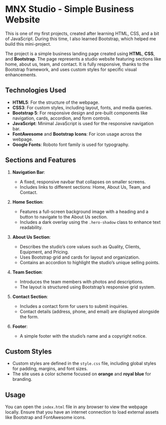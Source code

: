 # MNX Studio - Simple Business Website

This is one of my first projects, created after learning HTML, CSS, and a bit of JavaScript. During this time, I also learned Bootstrap, which helped me build this mini-project.

The project is a simple business landing page created using **HTML**, **CSS**, and **Bootstrap**. The page represents a studio website featuring sections like home, about us, team, and contact. It is fully responsive, thanks to the Bootstrap framework, and uses custom styles for specific visual enhancements.

## Technologies Used

- **HTML5**: For the structure of the webpage.
- **CSS3**: For custom styles, including layout, fonts, and media queries.
- **Bootstrap 5**: For responsive design and pre-built components like navigation, cards, accordion, and form controls.
- **JavaScript**: Minimal JavaScript is used for the responsive navigation bar.
- **FontAwesome** and **Bootstrap Icons**: For icon usage across the webpage.
- **Google Fonts**: Roboto font family is used for typography.

## Sections and Features

1. **Navigation Bar**:

   - A fixed, responsive navbar that collapses on smaller screens.
   - Includes links to different sections: Home, About Us, Team, and Contact.

2. **Home Section**:

   - Features a full-screen background image with a heading and a button to navigate to the About Us section.
   - Includes a dark overlay using the `.hero-shadow` class to enhance text readability.

3. **About Us Section**:

   - Describes the studio’s core values such as Quality, Clients, Equipment, and Pricing.
   - Uses Bootstrap grid and cards for layout and organization.
   - Contains an accordion to highlight the studio’s unique selling points.

4. **Team Section**:

   - Introduces the team members with photos and descriptions.
   - The layout is structured using Bootstrap’s responsive grid system.

5. **Contact Section**:

   - Includes a contact form for users to submit inquiries.
   - Contact details (address, phone, and email) are displayed alongside the form.

6. **Footer**:
   - A simple footer with the studio’s name and a copyright notice.

## Custom Styles

- Custom styles are defined in the `style.css` file, including global styles for padding, margins, and font sizes.
- The site uses a color scheme focused on **orange** and **royal blue** for branding.

## Usage

You can open the `index.html` file in any browser to view the webpage locally. Ensure that you have an internet connection to load external assets like Bootstrap and FontAwesome icons.
